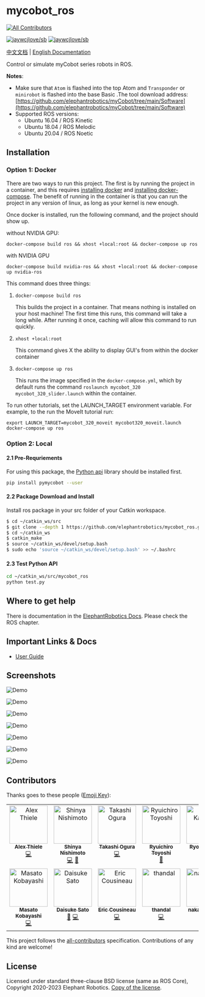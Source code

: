 # mycobot_ros
<!-- ALL-CONTRIBUTORS-BADGE:START - Do not remove or modify this section -->
[![All Contributors](https://img.shields.io/badge/all_contributors-14-orange.svg?style=flat-square)](#contributors-)
<!-- ALL-CONTRIBUTORS-BADGE:END -->

[![jaywcjlove/sb](https://jaywcjlove.github.io/sb/lang/chinese.svg)](https://docs.elephantrobotics.com/docs/gitbook/12-ApplicationBaseROS/)
[![jaywcjlove/sb](https://jaywcjlove.github.io/sb/lang/english.svg)](https://docs.elephantrobotics.com/docs/gitbook-en/12-ApplicationBaseROS/)

[中文文档](https://docs.elephantrobotics.com/docs/gitbook/12-ApplicationBaseROS/) | [English Documentation](https://docs.elephantrobotics.com/docs/gitbook-en/12-ApplicationBaseROS/)

Control or simulate myCobot series robots in ROS.

**Notes**:

* Make sure that `Atom` is flashed into the top Atom and `Transponder` or `minirobot` is flashed into the base Basic .The tool download address: [https://github.com/elephantrobotics/myCobot/tree/main/Software](https://github.com/elephantrobotics/myCobot/tree/main/Software)
* Supported ROS versions:
   * Ubuntu 16.04 / ROS Kinetic
   * Ubuntu 18.04 / ROS Melodic
   * Ubuntu 20.04 / ROS Noetic

<!-- **If your `Atom` is 2.3 or before, or `pymycobot` is 1.\*, Please check branch [before](https://github.com/elephantrobotics/myCobotRos/tree/before)** -->

## Installation
### Option 1: Docker
There are two ways to run this project. The first is by running the project in a container, and this requires
[installing docker](https://docs.docker.com/engine/install/ubuntu/) and
[installing docker-compose](https://docs.docker.com/compose/install/). The benefit of running in the container is that you can run the project in any version of linux, as long as your kernel
is new enough.

Once docker is installed, run the following command, and the project should show up.

without NVIDIA GPU:

```
docker-compose build ros && xhost +local:root && docker-compose up ros
```

with NVIDIA GPU

```
docker-compose build nvidia-ros && xhost +local:root && docker-compose up nvidia-ros
```

This command does three things:
1) `docker-compose build ros`

   This builds the project in a container. That means nothing is installed on your host machine!
   The first time this runs, this command will take a long while. After running it once, caching
   will allow this command to run quickly.

2) `xhost +local:root`

   This command gives X the ability to display GUI's from within the docker container

3) `docker-compose up ros`

   This runs the image specified in the `docker-compose.yml`, which by default runs
   the command `roslaunch mycobot_320 mycobot_320_slider.launch` within the container.

To run other tutorials, set the LAUNCH_TARGET environment variable. For example, to the run the MoveIt tutorial run:

```
export LAUNCH_TARGET=mycobot_320_moveit mycobot320_moveit.launch
docker-compose up ros
```

### Option 2: Local
#### 2.1 Pre-Requriements

For using this package, the [Python api](https://github.com/elephantrobotics/pymycobot.git) library should be installed first.

```bash
pip install pymycobot --user
```

#### 2.2 Package Download and Install

Install ros package in your src folder of your Catkin workspace.

```bash
$ cd ~/catkin_ws/src
$ git clone --depth 1 https://github.com/elephantrobotics/mycobot_ros.git
$ cd ~/catkin_ws
$ catkin_make
$ source ~/catkin_ws/devel/setup.bash
$ sudo echo 'source ~/catkin_ws/devel/setup.bash' >> ~/.bashrc
```

#### 2.3 Test Python API

```bash
cd ~/catkin_ws/src/mycobot_ros
python test.py
```

## Where to get help

There is documentation in the [ElephantRobotics Docs](https://docs.elephantrobotics.com/docs/gitbook-en/). Please check the ROS chapter.

## Important Links & Docs

* [User Guide](https://docs.elephantrobotics.com/docs/gitbook-en/12-ApplicationBaseROS/)

## Screenshots

![Demo](./demo_img/Screenshot-1.png)

![Demo](./demo_img/Screenshot-2.png)

![Demo](./demo_img/Screenshot-3.png)

![Demo](./demo_img/Screenshot-4.png)

![Demo](./demo_img/Screenshot-5.png)

![Demo](./demo_img/320_slider.png)

![Demo](./demo_img/320_moveit.png)

## Contributors

Thanks goes to these people ([Emoji Key](https://allcontributors.org/docs/en/emoji-key)):
<!-- ALL-CONTRIBUTORS-LIST:START - Do not remove or modify this section -->
<!-- prettier-ignore-start -->
<!-- markdownlint-disable -->
<table>
  <tbody>
    <tr>
      <td align="center" valign="top" width="14.28%"><a href="https://www.youtube.com/user/Apockill"><img src="https://avatars.githubusercontent.com/u/1740412?v=4?s=100" width="100px;" alt="Alex Thiele"/><br /><sub><b>Alex Thiele</b></sub></a><br /><a href="https://github.com/elephantrobotics/mycobot_ros/commits?author=apockill" title="Code">💻</a></td>
      <td align="center" valign="top" width="14.28%"><a href="https://github.com/nisshan-x"><img src="https://avatars.githubusercontent.com/u/67353276?v=4?s=100" width="100px;" alt="Shinya Nishimoto"/><br /><sub><b>Shinya Nishimoto</b></sub></a><br /><a href="https://github.com/elephantrobotics/mycobot_ros/commits?author=nisshan-x" title="Code">💻</a> <a href="https://github.com/elephantrobotics/mycobot_ros/commits?author=nisshan-x" title="Documentation">📖</a></td>
      <td align="center" valign="top" width="14.28%"><a href="https://www.smilerobotics.com"><img src="https://avatars.githubusercontent.com/u/207142?v=4?s=100" width="100px;" alt="Takashi Ogura"/><br /><sub><b>Takashi Ogura</b></sub></a><br /><a href="https://github.com/elephantrobotics/mycobot_ros/commits?author=OTL" title="Code">💻</a></td>
      <td align="center" valign="top" width="14.28%"><a href="https://github.com/toyoshi"><img src="https://avatars.githubusercontent.com/u/188394?v=4?s=100" width="100px;" alt="Ryuichiro Toyoshi"/><br /><sub><b>Ryuichiro Toyoshi</b></sub></a><br /><a href="https://github.com/elephantrobotics/mycobot_ros/commits?author=toyoshi" title="Documentation">📖</a></td>
      <td align="center" valign="top" width="14.28%"><a href="https://ry0.github.io/"><img src="https://avatars.githubusercontent.com/u/8924325?v=4?s=100" width="100px;" alt="Ryo Kabutan"/><br /><sub><b>Ryo Kabutan</b></sub></a><br /><a href="#design-Ry0" title="Design">🎨</a></td>
      <td align="center" valign="top" width="14.28%"><a href="https://github.com/dieu-detruit"><img src="https://avatars.githubusercontent.com/u/27790373?v=4?s=100" width="100px;" alt="Takafumi Watanabe"/><br /><sub><b>Takafumi Watanabe</b></sub></a><br /><a href="https://github.com/elephantrobotics/mycobot_ros/commits?author=dieu-detruit" title="Code">💻</a> <a href="https://github.com/elephantrobotics/mycobot_ros/commits?author=dieu-detruit" title="Documentation">📖</a></td>
      <td align="center" valign="top" width="14.28%"><a href="https://github.com/graziegrazie"><img src="https://avatars.githubusercontent.com/u/11900858?v=4?s=100" width="100px;" alt="Yoshiaki Watanabe"/><br /><sub><b>Yoshiaki Watanabe</b></sub></a><br /><a href="https://github.com/elephantrobotics/mycobot_ros/commits?author=graziegrazie" title="Code">💻</a></td>
    </tr>
    <tr>
      <td align="center" valign="top" width="14.28%"><a href="https://github.com/mertcookimg"><img src="https://avatars.githubusercontent.com/u/58113372?v=4?s=100" width="100px;" alt="Masato Kobayashi"/><br /><sub><b>Masato Kobayashi</b></sub></a><br /><a href="https://github.com/elephantrobotics/mycobot_ros/commits?author=mertcookimg" title="Code">💻</a></td>
      <td align="center" valign="top" width="14.28%"><a href="https://profile.tiryoh.com"><img src="https://avatars.githubusercontent.com/u/3256629?v=4?s=100" width="100px;" alt="Daisuke Sato"/><br /><sub><b>Daisuke Sato</b></sub></a><br /><a href="https://github.com/elephantrobotics/mycobot_ros/commits?author=Tiryoh" title="Documentation">📖</a> <a href="https://github.com/elephantrobotics/mycobot_ros/commits?author=Tiryoh" title="Code">💻</a></td>
      <td align="center" valign="top" width="14.28%"><a href="https://www.eacousineau.com/"><img src="https://avatars.githubusercontent.com/u/2806276?v=4?s=100" width="100px;" alt="Eric Cousineau"/><br /><sub><b>Eric Cousineau</b></sub></a><br /><a href="https://github.com/elephantrobotics/mycobot_ros/commits?author=eacousineau" title="Code">💻</a></td>
      <td align="center" valign="top" width="14.28%"><a href="https://github.com/thandal"><img src="https://avatars.githubusercontent.com/u/2613832?v=4?s=100" width="100px;" alt="thandal"/><br /><sub><b>thandal</b></sub></a><br /><a href="https://github.com/elephantrobotics/mycobot_ros/commits?author=thandal" title="Code">💻</a></td>
      <td align="center" valign="top" width="14.28%"><a href="https://github.com/nakano16180"><img src="https://avatars.githubusercontent.com/u/36945685?v=4?s=100" width="100px;" alt="nakano16180"/><br /><sub><b>nakano16180</b></sub></a><br /><a href="https://github.com/elephantrobotics/mycobot_ros/commits?author=nakano16180" title="Documentation">📖</a></td>
      <td align="center" valign="top" width="14.28%"><a href="https://twitter.com/comocc"><img src="https://avatars.githubusercontent.com/u/843396?v=4?s=100" width="100px;" alt="Akihiro Komori"/><br /><sub><b>Akihiro Komori</b></sub></a><br /><a href="https://github.com/elephantrobotics/mycobot_ros/commits?author=comoc" title="Code">💻</a></td>
      <td align="center" valign="top" width="14.28%"><a href="https://github.com/mostlyjason"><img src="https://avatars.githubusercontent.com/u/6370704?v=4?s=100" width="100px;" alt="Jason Skowronski"/><br /><sub><b>Jason Skowronski</b></sub></a><br /><a href="https://github.com/elephantrobotics/mycobot_ros/commits?author=mostlyjason" title="Code">💻</a></td>
    </tr>
  </tbody>
</table>

<!-- markdownlint-restore -->
<!-- prettier-ignore-end -->

<!-- ALL-CONTRIBUTORS-LIST:END -->

This project follows the [all-contributors](https://allcontributors.org/)
specification. Contributions of any kind are welcome!

## License

Licensed under standard three-clause BSD license (same as ROS Core), 
Copyright 2020-2023 Elephant Robotics. [Copy of the license](LICENSE).
